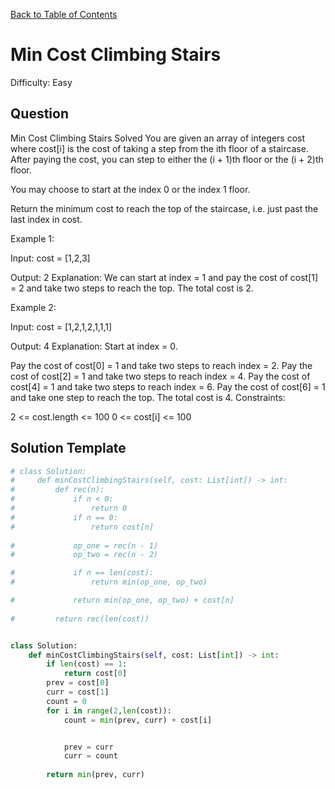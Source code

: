 [Back to Table of Contents](../README.md)

# Min Cost Climbing Stairs
Difficulty: Easy

## Question
Min Cost Climbing Stairs
Solved 
You are given an array of integers cost where cost[i] is the cost of taking a step from the ith floor of a staircase. After paying the cost, you can step to either the (i + 1)th floor or the (i + 2)th floor.

You may choose to start at the index 0 or the index 1 floor.

Return the minimum cost to reach the top of the staircase, i.e. just past the last index in cost.

Example 1:

Input: cost = [1,2,3]

Output: 2
Explanation: We can start at index = 1 and pay the cost of cost[1] = 2 and take two steps to reach the top. The total cost is 2.

Example 2:

Input: cost = [1,2,1,2,1,1,1]

Output: 4
Explanation: Start at index = 0.

Pay the cost of cost[0] = 1 and take two steps to reach index = 2.
Pay the cost of cost[2] = 1 and take two steps to reach index = 4.
Pay the cost of cost[4] = 1 and take two steps to reach index = 6.
Pay the cost of cost[6] = 1 and take one step to reach the top.
The total cost is 4.
Constraints:

2 <= cost.length <= 100
0 <= cost[i] <= 100

## Solution Template
```python
# class Solution:
#     def minCostClimbingStairs(self, cost: List[int]) -> int:
#         def rec(n):
#             if n < 0:
#                 return 0
#             if n == 0:
#                 return cost[n]
            
#             op_one = rec(n - 1)
#             op_two = rec(n - 2)

#             if n == len(cost):
#                 return min(op_one, op_two)

#             return min(op_one, op_two) + cost[n]
        
#         return rec(len(cost))


class Solution:
    def minCostClimbingStairs(self, cost: List[int]) -> int:
        if len(cost) == 1:
            return cost[0]
        prev = cost[0]
        curr = cost[1]
        count = 0
        for i in range(2,len(cost)):
            count = min(prev, curr) + cost[i]


            prev = curr
            curr = count
        
        return min(prev, curr)
```
